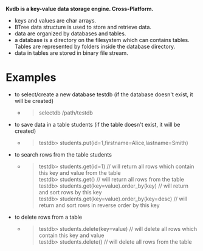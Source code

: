 **Kvdb is a key-value data storage engine. Cross-Platform.**


* keys and values are char arrays.
* BTree data structure is used to store and retrieve data.
* data are organized by databases and tables.
* a database is a directory on the filesystem which can contains tables. Tables are represented by folders inside the
  database directory.
* data in tables are stored in binary file stream.

# Examples
* to select/create a new database testdb (if the database doesn't exist, it will be created)
   * > selectdb /path/testdb
* to save data in a table students (if the table doesn't exist, it will be created)
   * >testdb> students.put(id=1,firstname=Alice,lastname=Smith)
* to search rows from the table students  
   * >testdb> students.get(id=1) // will return all rows which contain this key and value from the table  
     testdb> students.get() // will return all rows from the table  
     testdb> students.get(key=value).order_by(key) // will return and sort rows by this key  
     testdb> students.get(key=value).order_by(key=desc) // will return and sort rows in reverse order by this key  
* to delete rows from a table  
   * >testdb> students.delete(key=value) // will delete all rows which contain this key and value  
     testdb> students.delete() // will delete all rows from the table  
     
